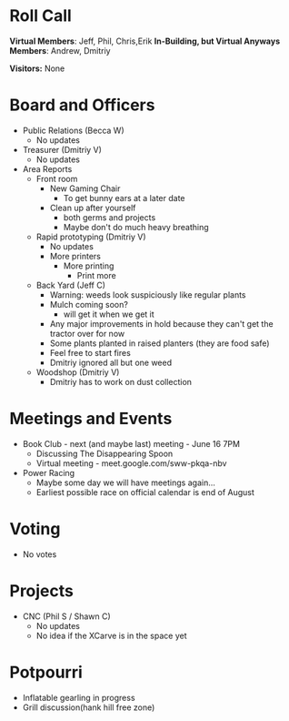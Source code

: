 Roll Call
=========
**Virtual Members**: Jeff, Phil, Chris,Erik
**In-Building, but Virtual Anyways Members**:  Andrew, Dmitriy

**Visitors:** None

Board and Officers
==================
- Public Relations (Becca W)
  - No updates
- Treasurer (Dmitriy V)
  - No updates
- Area Reports
  - Front room
    - New Gaming Chair
      - To get bunny ears at a later date
    - Clean up after yourself 
      - both germs and projects
      - Maybe don't do much heavy breathing
  - Rapid prototyping (Dmitriy V)
    - No updates
    - More printers
      - More printing
        - Print more
  - Back Yard (Jeff C)
      - Warning: weeds look suspiciously like regular plants
    - Mulch coming soon?
      - will get it when we get it
    - Any major improvements in hold because they can't get the tractor over for now
    - Some plants planted in raised planters (they are food safe)
    - Feel free to start fires
    - Dmitriy ignored all but one weed
  - Woodshop (Dmitriy V)
    - Dmitriy has to work on dust collection

Meetings and Events
===================
- Book Club - next (and maybe last) meeting - June 16 7PM
  - Discussing The Disappearing Spoon
  - Virtual meeting - meet.google.com/sww-pkqa-nbv
- Power Racing
  - Maybe some day we will have meetings again...
  - Earliest possible race on official calendar is end of August
  
Voting
======
- No votes

Projects
========
- CNC (Phil S / Shawn C)
  - No updates
  - No idea if the XCarve is in the space yet

Potpourri
=========
- Inflatable gearling in progress
- Grill discussion(hank hill free zone)
